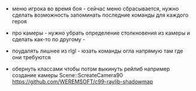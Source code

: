 ﻿- меню игрока во время боя - сейчас меню сбрасывается, нужно сделать возможность запоминать последние команды для каждого героя


- про камеры - нужно убрать определение столкновения из камеры и сделать как-то по другому - 

- поудалять лишнее из rlgl - юзать команды огла напрямую там где они требуются
- обернуть классами чтобы потом выкинуть рейлиб например создание камеры Scene::ScreateCamera90
https://github.com/WEREMSOFT/c99-raylib-shadowmap